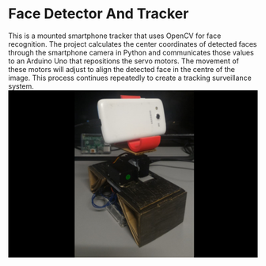# Face Detector And Tracker
This is a mounted smartphone tracker that uses OpenCV for face recognition. The project calculates the center coordinates of detected faces through the smartphone camera in Python and communicates those values to an Arduino Uno that repositions the servo motors. The movement of these motors will adjust to align the detected face in the centre of the image. This process continues repeatedly to create a tracking surveillance system.
![Alt text](/botPic.png?raw=true)

